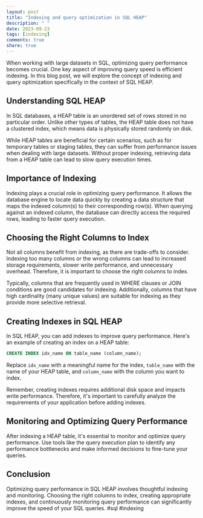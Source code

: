 ```yaml
---
layout: post
title: "Indexing and query optimization in SQL HEAP"
description: " "
date: 2023-09-23
tags: [indexing]
comments: true
share: true
---
```


When working with large datasets in SQL, optimizing query performance becomes crucial. One key aspect of improving query speed is efficient indexing. In this blog post, we will explore the concept of indexing and query optimization specifically in the context of SQL HEAP.

## Understanding SQL HEAP

In SQL databases, a HEAP table is an unordered set of rows stored in no particular order. Unlike other types of tables, the HEAP table does not have a clustered index, which means data is physically stored randomly on disk.

While HEAP tables are beneficial for certain scenarios, such as for temporary tables or staging tables, they can suffer from performance issues when dealing with large datasets. Without proper indexing, retrieving data from a HEAP table can lead to slow query execution times.

## Importance of Indexing

Indexing plays a crucial role in optimizing query performance. It allows the database engine to locate data quickly by creating a data structure that maps the indexed column(s) to their corresponding row(s). When querying against an indexed column, the database can directly access the required rows, leading to faster query execution.

## Choosing the Right Columns to Index

Not all columns benefit from indexing, as there are trade-offs to consider. Indexing too many columns or the wrong columns can lead to increased storage requirements, slower write performance, and unnecessary overhead. Therefore, it is important to choose the right columns to index.

Typically, columns that are frequently used in WHERE clauses or JOIN conditions are good candidates for indexing. Additionally, columns that have high cardinality (many unique values) are suitable for indexing as they provide more selective retrieval.

## Creating Indexes in SQL HEAP

In SQL HEAP, you can add indexes to improve query performance. Here's an example of creating an index on a HEAP table:

```sql
CREATE INDEX idx_name ON table_name (column_name);
```

Replace `idx_name` with a meaningful name for the index, `table_name` with the name of your HEAP table, and `column_name` with the column you want to index.

Remember, creating indexes requires additional disk space and impacts write performance. Therefore, it's important to carefully analyze the requirements of your application before adding indexes.

## Monitoring and Optimizing Query Performance

After indexing a HEAP table, it's essential to monitor and optimize query performance. Use tools like the query execution plan to identify any performance bottlenecks and make informed decisions to fine-tune your queries.

## Conclusion

Optimizing query performance in SQL HEAP involves thoughtful indexing and monitoring. Choosing the right columns to index, creating appropriate indexes, and continuously monitoring query performance can significantly improve the speed of your SQL queries. #sql #indexing